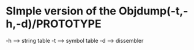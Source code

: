 # SImple version of the Objdump(-t,-h,-d)/PROTOTYPE
-h --> string table
-t --> symbol table
-d --> dissembler
